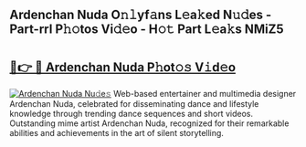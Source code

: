 ## Ardenchan Nuda O𝚗𝚕yf𝚊ns L𝚎a𝚔ed N𝚞𝚍es - Part-rrl P𝚑𝚘tos Vi𝚍𝚎o - H𝚘𝚝 Part L𝚎a𝚔s NMiZ5

# <h2><a href="http://kf8u3a.oniu.top/?m=Ardenchan+Nuda">🔗👉 🔴 Ardenchan Nuda P𝚑ot𝚘𝚜 V𝚒d𝚎o</a></h2>

[![Ardenchan Nuda Nu𝚍e𝚜](https://i.imgur.com/0qMVB7G.gif)](http://kf8u3a.oniu.top/?m=Ardenchan+Nuda)
Web-based entertainer and multimedia designer Ardenchan Nuda, celebrated for disseminating dance and lifestyle knowledge through trending dance sequences and short videos. Outstanding mime artist Ardenchan Nuda, recognized for their remarkable abilities and achievements in the art of silent storytelling.  
